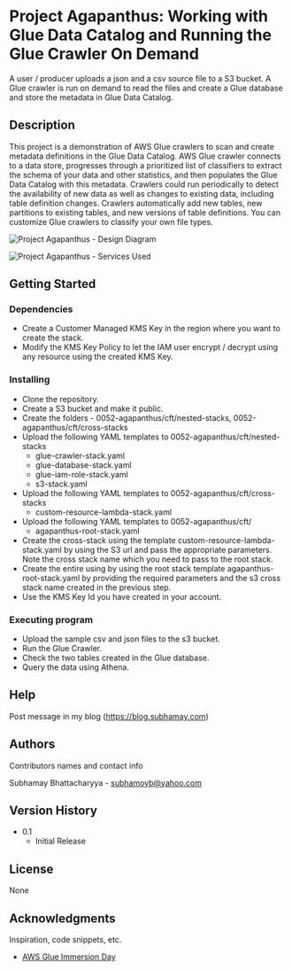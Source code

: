 # Project Agapanthus: Working with Glue Data Catalog and Running the Glue Crawler On Demand

A user / producer uploads a json and a csv source file to a S3 bucket. A Glue crawler is run on demand to read the files and create a Glue database and store the metadata in Glue Data Catalog.

## Description

This project is a demonstration of AWS Glue crawlers to scan and create metadata definitions in the Glue Data Catalog. AWS Glue crawler connects to a data store, progresses through a prioritized list of classifiers to extract the schema of your data and other statistics, and then populates the Glue Data Catalog with this metadata. Crawlers could run periodically to detect the availability of new data as well as changes to existing data, including table definition changes. Crawlers automatically add new tables, new partitions to existing tables, and new versions of table definitions. You can customize Glue crawlers to classify your own file types.


![Project Agapanthus - Design Diagram](https://subhamay-projects-repository-us-east-1.s3.amazonaws.com/0052-agapanthus/agapanthus-architecture-diagram.png)

![Project Agapanthus - Services Used](https://subhamay-projects-repository-us-east-1.s3.amazonaws.com/0052-agapanthus/agapanthus-services-used.png)

## Getting Started

### Dependencies

* Create a Customer Managed KMS Key in the region where you want to create the stack.
* Modify the KMS Key Policy to let the IAM user encrypt / decrypt using any resource using the created KMS Key.

### Installing

* Clone the repository.
* Create a S3 bucket and make it public.
* Create the folders - 0052-agapanthus/cft/nested-stacks, 0052-agapanthus/cft/cross-stacks
* Upload the following YAML templates to 0052-agapanthus/cft/nested-stacks
    * glue-crawler-stack.yaml	
    * glue-database-stack.yaml
    * glue-iam-role-stack.yaml
    * s3-stack.yaml
* Upload the following YAML templates to 0052-agapanthus/cft/cross-stacks
    * custom-resource-lambda-stack.yaml
* Upload the following YAML templates to 0052-agapanthus/cft/
    * agapanthus-root-stack.yaml
* Create the cross-stack using the template custom-resource-lambda-stack.yaml by using the S3 url and pass the appropriate parameters. Note the cross stack name which you need to pass to the root stack.
* Create the entire using by using the root stack template agapanthus-root-stack.yaml by providing the required parameters and the s3 cross stack name created in the previous step.
* Use the KMS Key Id you have created in your account.

### Executing program

* Upload the sample csv and json files to the s3 bucket.
* Run the Glue Crawler.
* Check the two tables created in the Glue database.
* Query the data using Athena.

## Help

Post message in my blog (https://blog.subhamay.com)


## Authors

Contributors names and contact info

Subhamay Bhattacharyya  - [subhamoyb@yahoo.com](https://blog.subhamay.com)

## Version History

* 0.1
    * Initial Release

## License

None

## Acknowledgments

Inspiration, code snippets, etc.
* [AWS Glue Immersion Day ](https://catalog.us-east-1.prod.workshops.aws/workshops/ee59d21b-4cb8-4b3d-a629-24537cf37bb5/en-US/lab1/event-notification-crawler/)
